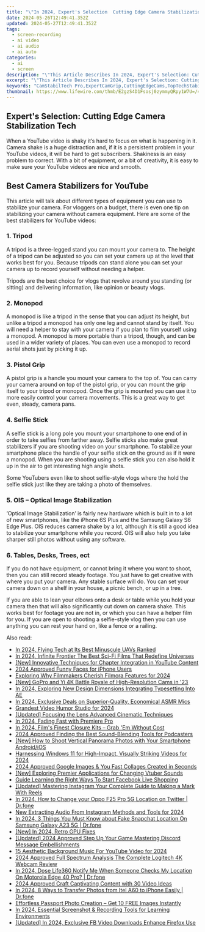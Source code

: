 ```yaml
---
title: "\"In 2024, Expert's Selection  Cutting Edge Camera Stabilization Tech\""
date: 2024-05-26T12:49:41.352Z
updated: 2024-05-27T12:49:41.352Z
tags: 
  - screen-recording
  - ai video
  - ai audio
  - ai auto
categories: 
  - ai
  - screen
description: "\"This Article Describes In 2024, Expert's Selection: Cutting Edge Camera Stabilization Tech\""
excerpt: "\"This Article Describes In 2024, Expert's Selection: Cutting Edge Camera Stabilization Tech\""
keywords: "CamStabilTech Pro,ExpertCamGrip,CuttingEdgeCams,TopTechStabilizer,EliteCameraHold,StabilityInnovation,TechExpertShot"
thumbnail: https://www.lifewire.com/thmb/E2gzS4D1Fsosj0zymmyQRpy1W7U=/400x300/filters:no_upscale():max_bytes(150000):strip_icc()/GettyImages-650169899-59ebc988d088c00011559878.jpg
---
```


## Expert's Selection: Cutting Edge Camera Stabilization Tech

When a YouTube video is shaky it’s hard to focus on what is happening in it. Camera shake is a huge distraction and, if it is a persistent problem in your YouTube videos, it will be hard to get subscribers. Shakiness is an easy problem to correct. With a bit of equipment, or a bit of creativity, it is easy to make sure your YouTube videos are nice and smooth.

## Best Camera Stabilizers for YouTube

This article will talk about different types of equipment you can use to stabilize your camera. For vloggers on a budget, there is even one tip on stabilizing your camera without camera equipment. Here are some of the best stabilizers for YouTube videos:

### 1\. Tripod

A tripod is a three-legged stand you can mount your camera to. The height of a tripod can be adjusted so you can set your camera up at the level that works best for you. Because tripods can stand alone you can set your camera up to record yourself without needing a helper.

Tripods are the best choice for vlogs that revolve around you standing (or sitting) and delivering information, like opinion or beauty vlogs.

### 2\. Monopod

A monopod is like a tripod in the sense that you can adjust its height, but unlike a tripod a monopod has only one leg and cannot stand by itself. You will need a helper to stay with your camera if you plan to film yourself using a monopod. A monopod is more portable than a tripod, though, and can be used in a wider variety of places. You can even use a monopod to record aerial shots just by picking it up.

### 3\. Pistol Grip

A pistol grip is a handle you mount your camera to the top of. You can carry your camera around on top of the pistol grip, or you can mount the grip itself to your tripod or monopod. Once the grip is mounted you can use it to more easily control your camera movements. This is a great way to get even, steady, camera pans.

### 4\. Selfie Stick

A selfie stick is a long pole you mount your smartphone to one end of in order to take selfies from farther away. Selfie sticks also make great stabilizers if you are shooting video on your smartphone. To stabilize your smartphone place the handle of your selfie stick on the ground as if it were a monopod. When you are shooting using a selfie stick you can also hold it up in the air to get interesting high angle shots.

Some YouTubers even like to shoot selfie-style vlogs where the hold the selfie stick just like they are taking a photo of themselves.

### 5\. OIS – Optical Image Stabilization

‘Optical Image Stabilization’ is fairly new hardware which is built in to a lot of new smartphones, like the iPhone 6S Plus and the Samsung Galaxy S6 Edge Plus. OIS reduces camera shake by a lot, although it is still a good idea to stabilize your smartphone while you record. OIS will also help you take sharper still photos without using any software.

### 6\. Tables, Desks, Trees, ect

If you do not have equipment, or cannot bring it where you want to shoot, then you can still record steady footage. You just have to get creative with where you put your camera. Any stable surface will do. You can set your camera down on a shelf in your house, a picnic bench, or up in a tree.

If you are able to lean your elbows onto a desk or table while you hold your camera then that will also significantly cut down on camera shake. This works best for footage you are not in, or which you can have a helper film for you. If you are open to shooting a selfie-style vlog then you can use anything you can rest your hand on, like a fence or a railing.

<ins class="adsbygoogle"
     style="display:block"
     data-ad-format="autorelaxed"
     data-ad-client="ca-pub-7571918770474297"
     data-ad-slot="1223367746"></ins>

<ins class="adsbygoogle"
     style="display:block"
     data-ad-format="autorelaxed"
     data-ad-client="ca-pub-7571918770474297"
     data-ad-slot="1223367746"></ins>



<ins class="adsbygoogle"
     style="display:block"
     data-ad-client="ca-pub-7571918770474297"
     data-ad-slot="8358498916"
     data-ad-format="auto"
     data-full-width-responsive="true"></ins>


<span class="atpl-alsoreadstyle">Also read:</span>
<div><ul>
<li><a href="https://some-knowledge.techidaily.com/in-2024-flying-tech-at-its-best-minuscule-uavs-ranked/"><u>In 2024, Flying Tech at Its Best  Minuscule UAVs Ranked</u></a></li>
<li><a href="https://some-knowledge.techidaily.com/in-2024-infinite-frontier-the-best-sci-fi-films-that-redefine-universes/"><u>In 2024, Infinite Frontier  The Best Sci-Fi Films That Redefine Universes</u></a></li>
<li><a href="https://some-knowledge.techidaily.com/new-innovative-techniques-for-chapter-integration-in-youtube-content/"><u>[New] Innovative Techniques for Chapter Integration in YouTube Content</u></a></li>
<li><a href="https://some-knowledge.techidaily.com/2024-approved-funny-faces-for-iphone-users/"><u>2024 Approved  Funny Faces for iPhone Users</u></a></li>
<li><a href="https://some-knowledge.techidaily.com/exploring-why-filmmakers-cherish-filmora-features-for-2024/"><u>Exploring Why Filmmakers Cherish Filmora Features for 2024</u></a></li>
<li><a href="https://some-knowledge.techidaily.com/new-gopro-and-yi-4k-battle-royale-of-high-resolution-cams-in-23/"><u>[New] GoPro and Yi 4K  Battle Royale of High-Resolution Cams in '23</u></a></li>
<li><a href="https://some-knowledge.techidaily.com/in-2024-exploring-new-design-dimensions-integrating-typesetting-into-ae/"><u>In 2024, Exploring New Design Dimensions  Integrating Typesetting Into AE</u></a></li>
<li><a href="https://some-knowledge.techidaily.com/in-2024-exclusive-deals-on-superior-quality-economical-asmr-mics/"><u>In 2024, Exclusive Deals on Superior-Quality, Economical ASMR Mics</u></a></li>
<li><a href="https://some-knowledge.techidaily.com/grandest-video-humor-studio-for-2024/"><u>Grandest Video Humor Studio for 2024</u></a></li>
<li><a href="https://some-knowledge.techidaily.com/updated-focusing-the-lens-advanced-cinematic-techniques/"><u>[Updated] Focusing the Lens  Advanced Cinematic Techniques</u></a></li>
<li><a href="https://some-knowledge.techidaily.com/in-2024-fading-fast-with-premiere-pro/"><u>In 2024, Fading Fast with Premiere Pro</u></a></li>
<li><a href="https://some-knowledge.techidaily.com/in-2024-films-finest-closure-kits-grab-em-without-cost/"><u>In 2024, Film's Finest Closure Kits – Grab 'Em Without Cost</u></a></li>
<li><a href="https://some-knowledge.techidaily.com/2024-approved-finding-the-best-sound-blending-tools-for-podcasters/"><u>2024 Approved  Finding the Best Sound-Blending Tools for Podcasters</u></a></li>
<li><a href="https://some-knowledge.techidaily.com/new-how-to-shoot-vertical-panorama-photos-with-your-smartphone-androidios/"><u>[New] How to Shoot Vertical Panorama Photos with Your Smartphone Android/iOS</u></a></li>
<li><a href="https://some-knowledge.techidaily.com/harnessing-windows-11-for-high-impact-visually-striking-videos-for-2024/"><u>Harnessing Windows 11 for High-Impact, Visually Striking Videos for 2024</u></a></li>
<li><a href="https://some-knowledge.techidaily.com/2024-approved-google-images-and-you-fast-collages-created-in-seconds/"><u>2024 Approved  Google Images & You  Fast Collages Created in Seconds</u></a></li>
<li><a href="https://some-knowledge.techidaily.com/new-exploring-premier-applications-for-changing-vtuber-sounds/"><u>[New] Exploring Premier Applications for Changing Vtuber Sounds</u></a></li>
<li><a href="https://ai-voice-clone.techidaily.com/guide-learning-the-right-ways-to-start-facebook-live-shopping/"><u>Guide Learning the Right Ways To Start Facebook Live Shopping</u></a></li>
<li><a href="https://instagram-video-files.techidaily.com/updated-mastering-instagram-your-complete-guide-to-making-a-mark-with-reels/"><u>[Updated] Mastering Instagram  Your Complete Guide to Making a Mark With Reels</u></a></li>
<li><a href="https://location-social.techidaily.com/in-2024-how-to-change-your-oppo-f25-pro-5g-location-on-twitter-drfone-by-drfone-virtual-android/"><u>In 2024, How to Change your Oppo F25 Pro 5G Location on Twitter | Dr.fone</u></a></li>
<li><a href="https://video-content-creator.techidaily.com/new-extracting-audio-from-instagram-methods-and-tools-for-2024/"><u>New Extracting Audio From Instagram Methods and Tools for 2024</u></a></li>
<li><a href="https://location-social.techidaily.com/in-2024-3-things-you-must-know-about-fake-snapchat-location-on-samsung-galaxy-a23-5g-drfone-by-drfone-virtual-android/"><u>In 2024, 3 Things You Must Know about Fake Snapchat Location On Samsung Galaxy A23 5G | Dr.fone</u></a></li>
<li><a href="https://screen-capture.techidaily.com/new-in-2024-retro-gpu-fixes/"><u>[New] In 2024, Retro GPU Fixes</u></a></li>
<li><a href="https://discord-videos.techidaily.com/updated-2024-approved-step-up-your-game-mastering-discord-message-embellishments/"><u>[Updated] 2024 Approved  Step Up Your Game  Mastering Discord Message Embellishments</u></a></li>
<li><a href="https://voice-adjusting.techidaily.com/15-aesthetic-background-music-for-youtube-video-for-2024/"><u>15 Aesthetic Background Music For YouTube Video for 2024</u></a></li>
<li><a href="https://screen-mirroring-recording.techidaily.com/2024-approved-full-spectrum-analysis-the-complete-logitech-4k-webcam-review/"><u>2024 Approved  Full Spectrum Analysis  The Complete Logitech 4K Webcam Review</u></a></li>
<li><a href="https://review-topics.techidaily.com/in-2024-dose-life360-notify-me-when-someone-checks-my-location-on-motorola-edge-40-pro-drfone-by-drfone-virtual-android/"><u>In 2024, Dose Life360 Notify Me When Someone Checks My Location On Motorola Edge 40 Pro? | Dr.fone</u></a></li>
<li><a href="https://extra-information.techidaily.com/2024-approved-craft-captivating-content-with-30-video-ideas/"><u>2024 Approved  Craft Captivating Content with 30 Video Ideas</u></a></li>
<li><a href="https://android-transfer.techidaily.com/in-2024-8-ways-to-transfer-photos-from-itel-a60-to-iphone-easily-drfone-by-drfone-transfer-from-android-transfer-from-android/"><u>In 2024, 8 Ways to Transfer Photos from Itel A60 to iPhone Easily | Dr.fone</u></a></li>
<li><a href="https://extra-resources.techidaily.com/effortless-passport-photo-creation-get-10-free-images-instantly/"><u>Effortless Passport Photo Creation – Get 10 FREE Images Instantly</u></a></li>
<li><a href="https://video-capture.techidaily.com/in-2024-essential-screenshot-and-recording-tools-for-learning-environments/"><u>In 2024, Essential Screenshot & Recording Tools for Learning Environments</u></a></li>
<li><a href="https://facebook-clips.techidaily.com/updated-in-2024-exclusive-fb-video-downloads-enhance-firefox-use/"><u>[Updated] In 2024, Exclusive FB Video Downloads  Enhance Firefox Use</u></a></li>
</ul></div>

